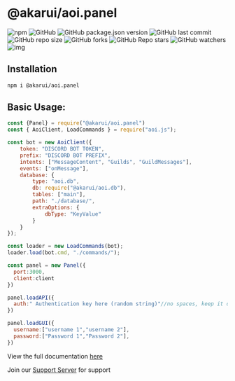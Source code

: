 # @akarui/aoi.panel
![npm](https://img.shields.io/npm/dt/@akarui/aoi.panel?color=blue&label=NPM%20Downloads&logo=npm&logoColor=Green)
![GitHub](https://img.shields.io/github/license/AkaruiDevelopment/panel?color=blue&logo=github)
![GitHub package.json version](https://img.shields.io/github/package-json/v/AkaruiDevelopment/panel?color=blue&label=Git%20Version)
![GitHub last commit](https://img.shields.io/github/last-commit/AkaruiDevelopment/panel?color=blue)
![GitHub repo size](https://img.shields.io/github/repo-size/AkaruiDevelopment/panel)
![GitHub forks](https://img.shields.io/github/forks/AkaruiDevelopment/panel?color=blue&style=social)
![GitHub Repo stars](https://img.shields.io/github/stars/AkaruiDevelopment/panel?style=social)
![GitHub watchers](https://img.shields.io/github/watchers/AkaruiDevelopment/panel?style=social)
![img](https://cdn.discordapp.com/attachments/1003012450871955566/1154069587638362132/CA0456B9-FA37-4DE3-8F95-9AB3A8B2ACCA.png?ex=654ba28f&is=65392d8f&hm=36fa4f2dd8be6bd1994eb56d830d65fc09ca991ba1e13a29722c4dbc11dad9d1&)


## Installation

```bash
npm i @akarui/aoi.panel
```

## Basic Usage:
```javascript
const {Panel} = require("@akarui/aoi.panel")
const { AoiClient, LoadCommands } = require("aoi.js");

const bot = new AoiClient({
    token: "DISCORD BOT TOKEN",
    prefix: "DISCORD BOT PREFIX",
    intents: ["MessageContent", "Guilds", "GuildMessages"],
    events: ["onMessage"],
    database: {
        type: "aoi.db",
        db: require("@akarui/aoi.db"),
        tables: ["main"],
        path: "./database/",
        extraOptions: {
            dbType: "KeyValue"
        }
    }
});

const loader = new LoadCommands(bot);
loader.load(bot.cmd, "./commands/");

const panel = new Panel({
  port:3000,
  client:client
})

panel.loadAPI({
  auth:" Authentication key here (random string)"//no spaces, keep it only alphanumeric...
})

panel.loadGUI({
  username:["username 1","username 2"],
  password:["Password 1","Password 2"],
})
```

View the full documentation [here](https://github.com/AkaruiDevelopment/panel/tree/v0.0.5/docs/intro.md)

Join our [Support Server](https://aoi.js.org/invite) for support
